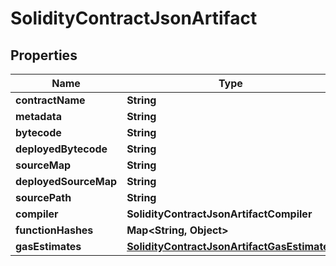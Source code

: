 

# SolidityContractJsonArtifact


## Properties

| Name | Type | Description | Notes |
|------------ | ------------- | ------------- | -------------|
|**contractName** | **String** |  |  |
|**metadata** | **String** |  |  [optional] |
|**bytecode** | **String** |  |  [optional] |
|**deployedBytecode** | **String** |  |  [optional] |
|**sourceMap** | **String** |  |  [optional] |
|**deployedSourceMap** | **String** |  |  [optional] |
|**sourcePath** | **String** |  |  [optional] |
|**compiler** | **SolidityContractJsonArtifactCompiler** |  |  [optional] |
|**functionHashes** | **Map&lt;String, Object&gt;** |  |  [optional] |
|**gasEstimates** | [**SolidityContractJsonArtifactGasEstimates**](SolidityContractJsonArtifactGasEstimates.md) |  |  [optional] |



